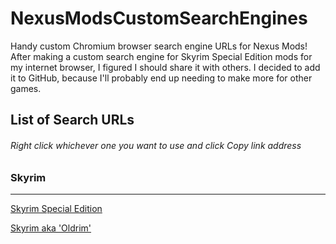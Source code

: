 # NexusModsCustomSearchEngines
Handy custom Chromium browser search engine URLs for Nexus Mods! 
After making a custom search engine for Skyrim Special Edition mods for my internet browser, I figured I should share it with others. 
I decided to add it to GitHub, because I'll probably end up needing to make more for other games.

## List of Search URLs
###### Right click whichever one you want to use and click *Copy link address*

### Skyrim
---
[Skyrim Special Edition](https://www.nexusmods.com/skyrimspecialedition/search/?currentgame=1704&gsearchtype=mods&gsearch=%s&tab=mods)

[Skyrim aka 'Oldrim'](https://www.nexusmods.com/skyrim/search/?gsearch=%s&gsearchtype=mods&tab=mods)
